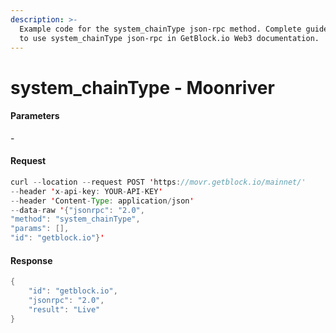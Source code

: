 ```yaml
---
description: >-
  Example code for the system_chainType json-rpc method. Сomplete guide on how
  to use system_chainType json-rpc in GetBlock.io Web3 documentation.
---
```


# system\_chainType - Moonriver

#### Parameters

\-

#### Request

```java
curl --location --request POST 'https://movr.getblock.io/mainnet/' 
--header 'x-api-key: YOUR-API-KEY' 
--header 'Content-Type: application/json' 
--data-raw '{"jsonrpc": "2.0",
"method": "system_chainType",
"params": [],
"id": "getblock.io"}'
```

#### Response

```java
{
    "id": "getblock.io",
    "jsonrpc": "2.0",
    "result": "Live"
}
```
